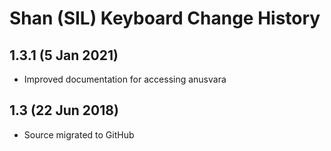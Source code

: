 Shan (SIL) Keyboard Change History
=======================

1.3.1 (5 Jan 2021)
-----------------
* Improved documentation for accessing anusvara

1.3 (22 Jun 2018)
-----------------
* Source migrated to GitHub
